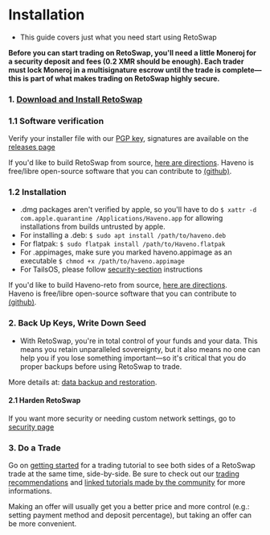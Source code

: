 # Installation

- This guide covers just what you need start using RetoSwap

**Before you can start trading on RetoSwap, you'll need a little Moneroj for a security deposit and fees (0.2 XMR should be enough). Each trader must lock Moneroj in a multisignature escrow until the trade is complete—this is part of what makes trading on RetoSwap highly secure.**

### 1. [Download and Install RetoSwap](https://retoswap.com/#downloads)

### 1.1 Software verification
Verify your installer file with our [PGP key](https://retoswap.com/reto_public.asc), signatures are available on the [releases page](https://github.com/retoaccess1/haveno-reto/releases)

If you'd like to build RetoSwap from source, [here are directions](https://github.com/retoaccess1/haveno-reto/blob/master/docs/installing.md). Haveno is free/libre open-source software that you can contribute to [(github)](https://github.com/retoaccess1/haveno-reto).

### 1.2 Installation

- .dmg packages aren't verified by apple, so you'll have to do ```$ xattr -d com.apple.quarantine /Applications/Haveno.app``` for allowing installations from builds untrusted by apple.
-  For installing a .deb: ```$ sudo apt install /path/to/haveno.deb```
-  For flatpak: ```$ sudo flatpak install /path/to/Haveno.flatpak```
-  For .appimages, make sure you marked haveno.appimage as an executable ```$ chmod +x /path/to/haveno.appimage```
-  For TailsOS, please follow [security-section](./security.md#install-and-use-retoswap-on-tailsos) instructions

If you'd like to build Haveno-reto from source, [here are directions](https://github.com/retoaccess1/haveno-reto/blob/master/docs/installing.md).<br>
Haveno is free/libre open-source software that you can contribute to [(github)](https://github.com/retoaccess1/haveno-reto).

### 2. Back Up Keys, Write Down Seed

- With RetoSwap, you're in total control of your funds and your data. This means you retain unparalleled sovereignty, but it also means no one can help you if you lose something important—so it's critical that you do proper backups before using RetoSwap to trade.

More details at: [data backup and restoration](backup_and_restore.md).

#### 2.1 Harden RetoSwap
If you want more security or needing custom network settings, go to [security page](./security.md)

### 3. Do a Trade
Go on [getting started](./get_started.md) for a trading tutorial to see both sides of a RetoSwap trade at the same time, side-by-side. Be sure to check out our [trading recommendations](./trading-recommendations.md) and [linked tutorials made by the community](https://haveno-reto.com/#posts) for more informations.

Making an offer will usually get you a better price and more control (e.g.: setting payment method and deposit percentage), but taking an offer can be more convenient.


